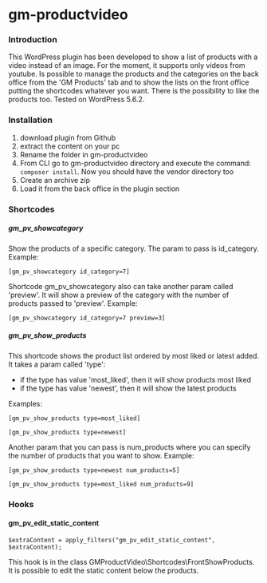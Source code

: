 # gm-productvideo
### Introduction
This WordPress plugin has been developed to show a list of products with a video instead of an image. For the moment, it supports only videos from youtube.
Is possible to manage the products and the categories on the back office from the 'GM Products' tab and to show the lists on the front office putting the shortcodes whatever you want.
There is the possibility to like the products too.
Tested on WordPress 5.6.2.
### Installation
1. download plugin from Github
2. extract the content on your pc
3. Rename the folder in gm-productvideo
4. From CLI go to gm-productvideo directory and execute the command:
```composer install```.
Now you should have the vendor directory too
6. Create an archive zip
7. Load it from the back office in the plugin section
### Shortcodes
##### gm_pv_showcategory
Show the products of a specific category. The param to pass is id_category.
Example:
```
[gm_pv_showcategory id_category=7]
```
Shortcode gm_pv_showcategory also can take another param called 'preview'. It will show a preview of the category with the number of products passed to 'preview'. Example:
```
[gm_pv_showcategory id_category=7 preview=3]
```
##### gm_pv_show_products
This shortcode shows the product list ordered by most liked or latest added. It takes a param called 'type':
- if the type has value 'most_liked', then it will show products most liked
- if the type has value 'newest', then it will show the latest products

Examples:
```
[gm_pv_show_products type=most_liked]
```
```
[gm_pv_show_products type=newest]
```
Another param that you can pass is num_products where you can specify the number of products that you want to show.
Example:
```
[gm_pv_show_products type=newest num_products=5]
```
```
[gm_pv_show_products type=most_liked num_products=9]
```
### Hooks
#### gm_pv_edit_static_content
```
$extraContent = apply_filters("gm_pv_edit_static_content", $extraContent);
```
This hook is in the class GMProductVideo\Shortcodes\FrontShowProducts. It is possible to edit the static content below the products.
